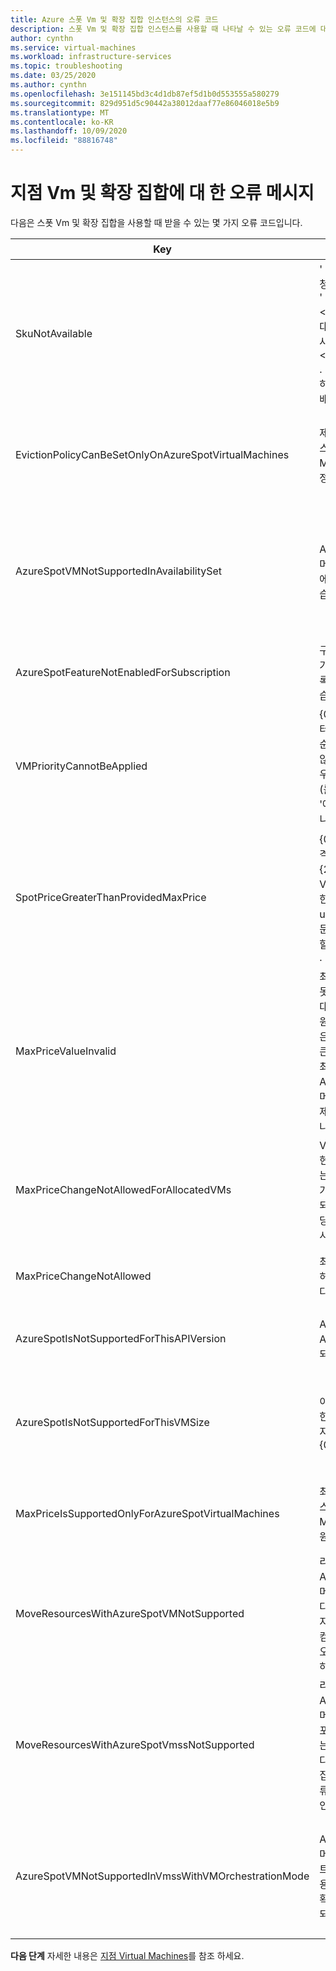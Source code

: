 ```yaml
---
title: Azure 스폿 Vm 및 확장 집합 인스턴스의 오류 코드
description: 스폿 Vm 및 확장 집합 인스턴스를 사용할 때 나타날 수 있는 오류 코드에 대해 알아봅니다.
author: cynthn
ms.service: virtual-machines
ms.workload: infrastructure-services
ms.topic: troubleshooting
ms.date: 03/25/2020
ms.author: cynthn
ms.openlocfilehash: 3e151145bd3c4d1db87ef5d1b0d553555a580279
ms.sourcegitcommit: 829d951d5c90442a38012daaf77e86046018e5b9
ms.translationtype: MT
ms.contentlocale: ko-KR
ms.lasthandoff: 10/09/2020
ms.locfileid: "88816748"
---
```

# <a name="error-messages-for-spot-vms-and-scale-sets"></a>지점 Vm 및 확장 집합에 대 한 오류 메시지

다음은 스폿 Vm 및 확장 집합을 사용할 때 받을 수 있는 몇 가지 오류 코드입니다.


| Key | 메시지 | Description |
|-----|---------|-------------|
| SkuNotAvailable | ' ' 리소스에 대해 요청 된 계층은 현재 ' ' \<resource\> \<location\> 구독에 대 한 ' ' 위치에서 사용할 수 없습니다 \<subscriptionID\> . 다른 계층을 시도 하거나 다른 위치에 배포 하세요. | 이 위치에는 VM 또는 확장 집합 인스턴스를 만들 수 있는 Azure 스폿 용량이 부족 합니다. |
| EvictionPolicyCanBeSetOnlyOnAzureSpotVirtualMachines  |  제거 정책은 Azure 스폿 Virtual Machines에만 설정할 수 있습니다. | 이 VM은 스폿 VM이 아니므로 제거 정책을 설정할 수 없습니다. |
| AzureSpotVMNotSupportedInAvailabilitySet  |  Azure 스폿 가상 머신은 가용성 집합에서 지원 되지 않습니다. | 지점 VM을 사용 하거나 가용성 집합에서 VM을 사용 하도록 선택 해야 합니다. 둘 다 선택할 수는 없습니다. |
| AzureSpotFeatureNotEnabledForSubscription  |  구독이 Azure 스폿 기능으로 사용 하도록 설정 되지 않았습니다. | 지점 Vm을 지 원하는 구독을 사용 합니다. |
| VMPriorityCannotBeApplied  |  {0} {1} 가상 컴퓨터를 만들 때 우선 순위를 지정 하지 않았으므로 지정 된 우선 순위 값 ' '을 (를) 가상 컴퓨터 ' '에 적용할 수 없습니다. | VM을 만들 때의 우선 순위를 지정 합니다. |
| SpotPriceGreaterThanProvidedMaxPrice  |  {0}제공 된 최대 가격 ' {1} usd '가 {2} Azure 스폿 VM 크기 ' '에 대 한 현재 스폿 가격 ' usd ' 보다 낮기 때문에 ' ' 작업을 수행할 수 없습니다 {3} . | 높은 최대 가격을 선택 합니다. 자세한 내용은 [Linux](https://azure.microsoft.com/pricing/details/virtual-machines/linux/) 또는 [Windows](https://azure.microsoft.com/pricing/details/virtual-machines/windows/)에 대 한 가격 정보를 참조 하세요.|
| MaxPriceValueInvalid  |  최대 가격 값이 잘못 되었습니다. 최대 가격에 대해 지원 되는 유일한 값은-1 또는 0 보다 큰 10 진수입니다. 최대 가격 값-1은 Azure 스폿 가상 머신이 가격 이유로 제거 되지 않음을 나타냅니다. | 유효한 최대 가격을 입력 하세요. 자세한 내용은 [Linux](https://azure.microsoft.com/pricing/details/virtual-machines/linux/) 또는 [Windows](https://azure.microsoft.com/pricing/details/virtual-machines/windows/)에 대 한 가격 책정을 참조 하세요. |
| MaxPriceChangeNotAllowedForAllocatedVMs | VM ' {0} '이 (가) 현재 할당 되어 있는 경우에는 최대 가격 변경이 허용 되지 않습니다. 할당을 취소 하 고 다시 시도 하세요. | 최대 가격을 변경할 수 있도록 VM을 할당 취소 합니다. |
| MaxPriceChangeNotAllowed | 최대 가격 변경이 허용 되지 않습니다. | 이 VM에 대 한 최대 가격은 변경할 수 없습니다. |
| AzureSpotIsNotSupportedForThisAPIVersion  |  Azure 스팟은이 API 버전에서 지원 되지 않습니다. | API 버전은 2019-03-01 이어야 합니다. |
| AzureSpotIsNotSupportedForThisVMSize  |  이 VM 크기에 대 한 Azure 스팟은 지원 되지 않습니다 {0} . | 다른 VM 크기를 선택 합니다. 자세한 내용은 [지점 Virtual Machines](./spot-vms.md)를 참조 하세요. |
| MaxPriceIsSupportedOnlyForAzureSpotVirtualMachines  |  최대 가격은 Azure 스폿 Virtual Machines에만 지원 됩니다. | 자세한 내용은 [지점 Virtual Machines](./spot-vms.md)를 참조 하세요. |
| MoveResourcesWithAzureSpotVMNotSupported  |  리소스 이동 요청은 Azure 스폿 가상 머신을 포함 합니다. 현재는 지원되지 않습니다. 가상 컴퓨터 Id에 대 한 오류 정보를 확인 하세요. | 지점 Vm을 이동할 수 없습니다. |
| MoveResourcesWithAzureSpotVmssNotSupported  |  리소스 이동 요청은 Azure 스폿 가상 머신 확장 집합을 포함 합니다. 현재는 지원되지 않습니다. 가상 머신 확장 집합 Id에 대 한 오류 세부 정보를 확인 하세요. | 별색 확장 집합 인스턴스를 이동할 수 없습니다. |
| AzureSpotVMNotSupportedInVmssWithVMOrchestrationMode | Azure 스폿 가상 머신은 VM 오케스트레이션 모드를 사용 하는 가상 머신 확장 집합에서 지원 되지 않습니다. | 스폿 인스턴스를 사용 하려면 오케스트레이션 모드를 가상 머신 확장 집합으로 설정 합니다. |


**다음 단계** 자세한 내용은 [지점 Virtual Machines](./spot-vms.md)를 참조 하세요.